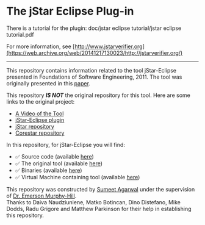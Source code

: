 The jStar Eclipse Plug-in
=============================

There is a tutorial for the plugin:
   doc/jstar eclipse tutorial/jstar eclipse tutorial.pdf

For more information, see [http://www.jstarverifier.org](https://web.archive.org/web/20141217130023/http://jstarverifier.org/)
___
This repository contains information related to the tool jStar-Eclipse presented in Foundations of Software Engineering, 2011. The tool was originally presented in this [paper](http://www.cl.cam.ac.uk/~mb741/papers/fse11.pdf).

This repository <b><i>IS NOT</i></b> the original repository for this tool. Here are some links to the original project:

* [A Video of the Tool](https://www.youtube.com/watch?v=2QRbdlppgrk)
* [jStar-Eclipse plugin](https://github.com/seplogic/jstar-eclipse/tree/master/com.jstar.eclipse.update.site)
* [jStar repository](https://github.com/seplogic/jstar)
* [Corestar repository](https://github.com/seplogic/corestar)

In this repository, for jStar-Eclipse you will find:

* :white_check_mark: Source code (available [here](https://github.com/SoftwareEngineeringToolDemos/FSE-2011-jstar-eclipse/tree/master/com.jstar.eclipse/src/com/jstar/eclipse))<br>
* :white_check_mark: The original tool (available [here](https://github.com/SoftwareEngineeringToolDemos/FSE-2011-jstar-eclipse/tree/master/com.jstar.eclipse.update.site))<br>
* :white_check_mark: Binaries (available [here](https://github.com/SoftwareEngineeringToolDemos/FSE-2011-jstar-eclipse/tree/master/bin))
* :white_check_mark: Virtual Machine containing tool (available [here](https://drive.google.com/open?id=0Bwq90fu8yPr4cWNlOG5mTjhWYU0))

This repository was constructed by [Sumeet Agarwal](https://github.com/sumeet29) under the supervision of [Dr. Emerson Murphy-Hill](https://github.com/CaptainEmerson).<br>
Thanks to Daiva Naudziuniene, Matko Botincan, Dino Distefano, Mike Dodds, Radu Grigore and Matthew Parkinson for their help in establishing this repository.
